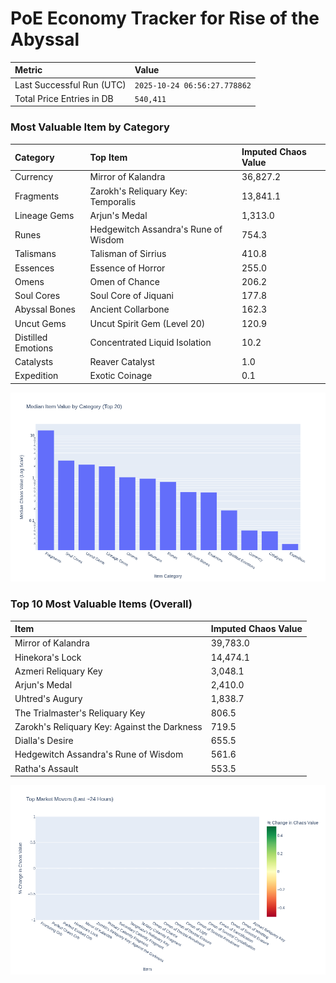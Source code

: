 # PoE Economy Tracker for Rise of the Abyssal

<!-- START_MAINTENANCE -->
| Metric | Value |
|:---|:---|
| Last Successful Run (UTC) | `2025-10-24 06:56:27.778862` |
| Total Price Entries in DB | `540,411` |

<!-- END_MAINTENANCE -->

<!-- START_DATAFRAME_DEBUG -->
<!-- END_DATAFRAME_DEBUG -->

<!-- START_CATEGORY_ANALYSIS -->
### Most Valuable Item by Category
| Category | Top Item | Imputed Chaos Value |
| :--- | :--- | :--- |
| Currency | Mirror of Kalandra | 36,827.2 |
| Fragments | Zarokh's Reliquary Key: Temporalis | 13,841.1 |
| Lineage Gems | Arjun's Medal | 1,313.0 |
| Runes | Hedgewitch Assandra's Rune of Wisdom | 754.3 |
| Talismans | Talisman of Sirrius | 410.8 |
| Essences | Essence of Horror | 255.0 |
| Omens | Omen of Chance | 206.2 |
| Soul Cores | Soul Core of Jiquani | 177.8 |
| Abyssal Bones | Ancient Collarbone | 162.3 |
| Uncut Gems | Uncut Spirit Gem (Level 20) | 120.9 |
| Distilled Emotions | Concentrated Liquid Isolation | 10.2 |
| Catalysts | Reaver Catalyst | 1.0 |
| Expedition | Exotic Coinage | 0.1 |


![Category Analysis Chart](charts/category_analysis.png)
<!-- END_ANALYSIS -->

<!-- START_ANALYSIS -->
### Top 10 Most Valuable Items (Overall)
| Item | Imputed Chaos Value |
| :--- | :--- |
| Mirror of Kalandra | 39,783.0 |
| Hinekora's Lock | 14,474.1 |
| Azmeri Reliquary Key | 3,048.1 |
| Arjun's Medal | 2,410.0 |
| Uhtred's Augury | 1,838.7 |
| The Trialmaster's Reliquary Key | 806.5 |
| Zarokh's Reliquary Key: Against the Darkness | 719.5 |
| Dialla's Desire | 655.5 |
| Hedgewitch Assandra's Rune of Wisdom | 561.6 |
| Ratha's Assault | 553.5 |


![Market Movers Chart](charts/market_movers.png)
<!-- END_ANALYSIS -->

